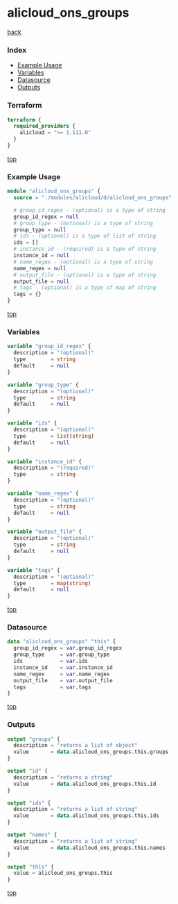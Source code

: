 # alicloud_ons_groups

[back](../alicloud.md)

### Index

- [Example Usage](#example-usage)
- [Variables](#variables)
- [Datasource](#datasource)
- [Outputs](#outputs)

### Terraform

```terraform
terraform {
  required_providers {
    alicloud = ">= 1.111.0"
  }
}
```

[top](#index)

### Example Usage

```terraform
module "alicloud_ons_groups" {
  source = "./modules/alicloud/d/alicloud_ons_groups"

  # group_id_regex - (optional) is a type of string
  group_id_regex = null
  # group_type - (optional) is a type of string
  group_type = null
  # ids - (optional) is a type of list of string
  ids = []
  # instance_id - (required) is a type of string
  instance_id = null
  # name_regex - (optional) is a type of string
  name_regex = null
  # output_file - (optional) is a type of string
  output_file = null
  # tags - (optional) is a type of map of string
  tags = {}
}
```

[top](#index)

### Variables

```terraform
variable "group_id_regex" {
  description = "(optional)"
  type        = string
  default     = null
}

variable "group_type" {
  description = "(optional)"
  type        = string
  default     = null
}

variable "ids" {
  description = "(optional)"
  type        = list(string)
  default     = null
}

variable "instance_id" {
  description = "(required)"
  type        = string
}

variable "name_regex" {
  description = "(optional)"
  type        = string
  default     = null
}

variable "output_file" {
  description = "(optional)"
  type        = string
  default     = null
}

variable "tags" {
  description = "(optional)"
  type        = map(string)
  default     = null
}
```

[top](#index)

### Datasource

```terraform
data "alicloud_ons_groups" "this" {
  group_id_regex = var.group_id_regex
  group_type     = var.group_type
  ids            = var.ids
  instance_id    = var.instance_id
  name_regex     = var.name_regex
  output_file    = var.output_file
  tags           = var.tags
}
```

[top](#index)

### Outputs

```terraform
output "groups" {
  description = "returns a list of object"
  value       = data.alicloud_ons_groups.this.groups
}

output "id" {
  description = "returns a string"
  value       = data.alicloud_ons_groups.this.id
}

output "ids" {
  description = "returns a list of string"
  value       = data.alicloud_ons_groups.this.ids
}

output "names" {
  description = "returns a list of string"
  value       = data.alicloud_ons_groups.this.names
}

output "this" {
  value = alicloud_ons_groups.this
}
```

[top](#index)
